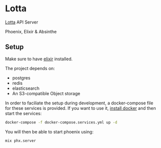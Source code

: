 # Lotta

[Lotta](https://lotta.schule) API Server

Phoenix, Elixir & Absinthe

## Setup

Make sure to have [elixir](https://elixir-lang.org/install.html) installed.

The project depends on:

- postgres
- redis
- elasticsearch
- An S3-compatible Object storage

In order to faciliate the setup during development, a docker-compose file
for these services is provided.
If you want to use it, [install docker](https://docs.docker.com/engine/install/)
and then start the services:

``` bash
docker-compose -f docker-compose.services.yml up -d
```

You will then be able to start phoenix using:

``` bash
mix phx.server
```
